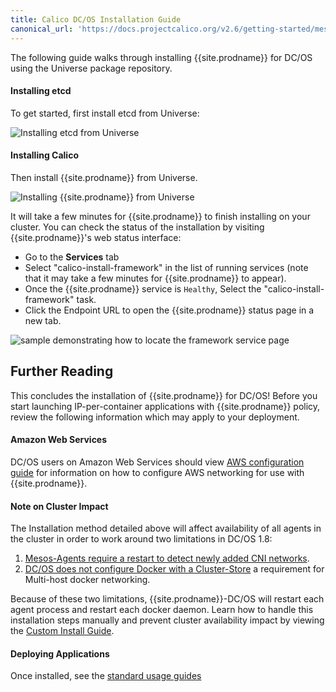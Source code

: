 ```yaml
---
title: Calico DC/OS Installation Guide
canonical_url: 'https://docs.projectcalico.org/v2.6/getting-started/mesos/installation/dc-os/framework'
---
```


The following guide walks through installing {{site.prodname}} for DC/OS using the Universe
package repository.

#### Installing etcd

To get started, first install etcd from Universe:

![Installing etcd from Universe]({{site.baseurl}}/images/dcos-install-etcd.gif)

#### Installing Calico

Then install {{site.prodname}} from Universe.

![Installing {{site.prodname}} from Universe]({{site.baseurl}}/images/dcos-install-calico.gif)

It will take a few minutes for {{site.prodname}} to finish
installing on your cluster. You can check the status of the installation by
visiting {{site.prodname}}'s web status interface:

 - Go to the **Services** tab
 - Select "calico-install-framework" in the list of running services
   (note that it may take a few minutes for {{site.prodname}}
    to appear).
 - Once the {{site.prodname}} service is `Healthy`,
   Select the "calico-install-framework" task.
 - Click the Endpoint URL to open the {{site.prodname}} status page in a new tab.

![sample demonstrating how to locate the framework service page]({{site.baseurl}}/images/dcos-calico-status.gif)

## Further Reading

This concludes the installation of {{site.prodname}} for DC/OS! Before you start
launching IP-per-container applications with {{site.prodname}} policy,
review the following information which may apply to your deployment.

#### Amazon Web Services

DC/OS users on Amazon Web Services should view [AWS configuration guide](../../../../reference/public-cloud/aws) for information on how to configure AWS networking for use with {{site.prodname}}.

#### Note on Cluster Impact

The Installation method detailed above will affect availability of all agents
in the cluster in order to work around two limitations in DC/OS 1.8:

1. [Mesos-Agents require a restart to detect newly added CNI networks](https://issues.apache.org/jira/browse/MESOS-6567).
2. [DC/OS does not configure Docker with a Cluster-Store](https://dcosjira.atlassian.net/browse/DCOS-155)
a requirement for Multi-host docker networking.

Because of these two limitations, {{site.prodname}}-DC/OS will restart each agent process
and restart each docker daemon. Learn how to handle this installation steps manually
and prevent cluster availability impact by viewing the [Custom Install Guide](custom).

#### Deploying Applications

Once installed, see the [standard usage guides]({{site.baseurl}}/{{page.version}}/getting-started/mesos#tutorials)

